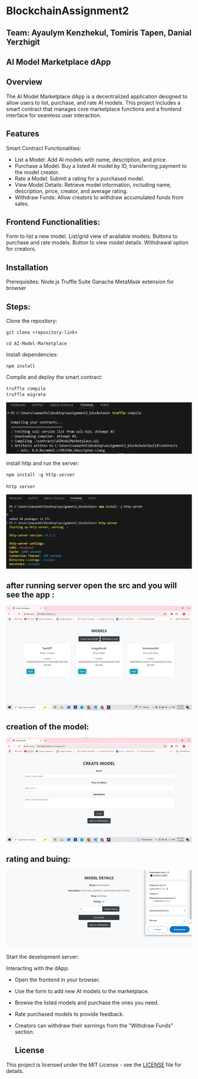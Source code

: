 # BlockchainAssignment2
## Team: Ayaulym Kenzhekul, Tomiris Tapen, Danial Yerzhigit
## AI Model Marketplace dApp
## Overview
The AI Model Marketplace dApp is a decentralized application designed to allow users to list, purchase, and rate AI models. This project includes a smart contract that manages core marketplace functions and a frontend interface for seamless user interaction.

## Features

Smart Contract Functionalities:

- List a Model: Add AI models with name, description, and price.
- Purchase a Model: Buy a listed AI model by ID, transferring payment to the model creator.
- Rate a Model: Submit a rating for a purchased model.
- View Model Details: Retrieve model information, including name, description, price, creator, and average rating.
- Withdraw Funds: Allow creators to withdraw accumulated funds from sales.

## Frontend Functionalities:
Form to list a new model.
List/grid view of available models.
Buttons to purchase and rate models.
Button to view model details.
Withdrawal option for creators.

## Installation
Prerequisites:
Node.js
Truffle Suite
Ganache
MetaMask extension for browser

## Steps:
Clone the repository:
``` 
git clone <repository-link>
```
```
cd AI-Model-Marketplace
```
Install dependencies:
```
npm install
```
Compile and deploy the smart contract:

```
truffle compile
truffle migrate
```
![http](images/image.png)

install http and run the server:
```
npm install -g http-server

http server
```
![http](images/image2.jpg)

## after running server open the src and you will see the app :

![http](images/image3.png)

## creation of the model:
![http](images/image4.png)

## rating and buing:

![http](images/image6.png)

Start the development server:

Interacting with the dApp:
- Open the frontend in your browser.
- Use the form to add new AI models to the marketplace.
- Browse the listed models and purchase the ones you need.
- Rate purchased models to provide feedback.
- Creators can withdraw their earnings from the "Withdraw Funds" section.

  ## License

This project is licensed under the MIT License - see the [LICENSE](LICENSE) file for details.

